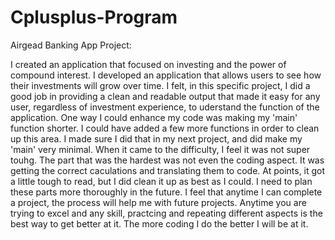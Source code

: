 # Cplusplus-Program

Airgead Banking App Project:

  I created an application that focused on investing and the power of compound interest.  I developed an application that allows users to see how their investments will grow over time.  I felt, in this specific project, I did a good job in providing a clean and readable output that made it easy for any user, regardless of investment experience, to uderstand the function of the application.  One way I could enhance my code was making my 'main' function shorter.  I could have added a few more functions in order to clean up this area.  I made sure I did that in my next project, and did make my 'main' very minimal.  When it came to the difficulty, I feel it was not super touhg.  The part that was the hardest was not even the coding aspect.  It was getting the correct caculations and translating them to code.  At points, it got a little tough to read, but I did clean it up as best as I could.  I need to plan these parts more thoroughly in the future.  I feel that anytime I can complete a project, the process will help me with future projects.  Anytime you are trying to excel and any skill, practcing and repeating different aspects is the best way to get better at it.  The more coding I do the better I will be at it.
